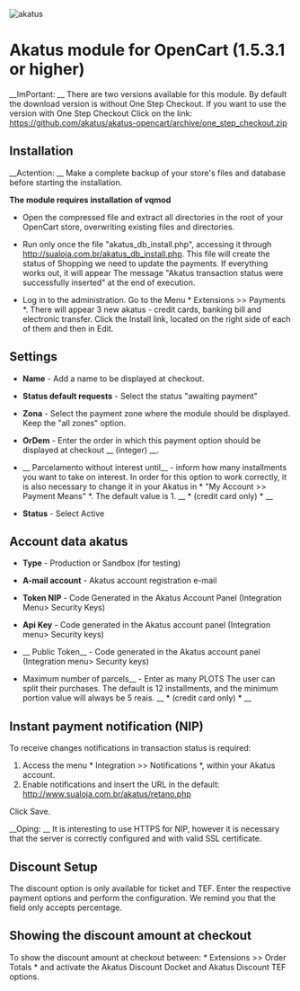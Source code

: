 <p align = "left">
    <img src = "https://site.akatus.com/wp-content/uploads/2012/12/logo.gif" alt = "akatus" title = "akatus" />
</ p>

# Akatus module for OpenCart (1.5.3.1 or higher)

__ImPortant: __ There are two versions available for this module.
By default the download version is without One Step Checkout.
If you want to use the version with One Step Checkout Click on the link: https://github.com/akatus/akatus-opencart/archive/one_step_checkout.zip

## Installation

__Actention: __ Make a complete backup of your store's files and database before starting the installation.
             
__The module requires installation of vqmod__


* Open the compressed file and extract all directories in the root of your OpenCart store, overwriting existing files and directories.

* Run only once the file "akatus_db_install.php", accessing it through http://sualoja.com.br/akatus_db_install.php. This file will create the status of
Shopping we need to update the payments. If everything works out, it will appear
The message "Akatus transaction status were successfully inserted" at the end of execution.

* Log in to the administration. Go to the Menu * Extensions >> Payments *. There will appear 3 new akatus - credit cards, banking bill and electronic transfer. Click the Install link, located on the right side of each of them and then in Edit.

## Settings

* __Name__ - Add a name to be displayed at checkout.

* __Status default requests__ - Select the status "awaiting payment"

* __Zona__ - Select the payment zone where the module should be displayed. Keep the "all zones" option.

* __OrDem__ - Enter the order in which this payment option should be displayed at checkout __ (integer) __.

* __ Parcelamento without interest until__ - inform how many installments you want to take on interest. In order for this option to work correctly, it is also necessary to change it in your
Akatus in * "My Account >> Payment Means" *. The default value is 1. __ * (credit card only) * __

* __Status__ - Select Active

## Account data akatus

* __Type__ - Production or Sandbox (for testing)

* __A-mail account__ - Akatus account registration e-mail

* __Token NIP__ - Code Generated in the Akatus Account Panel (Integration Menu> Security Keys)

* __Api Key__ - Code generated in the Akatus account panel (Integration menu> Security keys)

* __ Public Token__ - Code generated in the Akatus account panel (Integration menu> Security keys)

* Maximum number of parcels__ - Enter as many
PLOTS The user can split their purchases. The default is 12 installments, and the minimum portion value will always be 5 reais.
__ * (credit card only) * __

## Instant payment notification (NIP)

To receive changes notifications in transaction status is required:

1. Access the menu * Integration >> Notifications *, within your Akatus account.
2. Enable notifications and insert the URL in the default: http://www.sualoja.com.br/akatus/retano.php

Click Save.

__Oping: __ It is interesting to use HTTPS for NIP, however it is necessary that the server is correctly configured and with valid SSL certificate.


## Discount Setup

The discount option is only available for ticket and TEF. Enter the respective payment options and perform the configuration.
We remind you that the field only accepts percentage.


## Showing the discount amount at checkout

To show the discount amount at checkout between: * Extensions >> Order Totals * and activate the Akatus Discount Docket and Akatus Discount TEF options.
